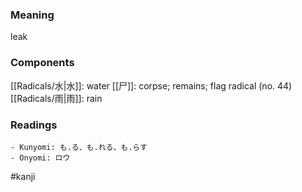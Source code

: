 ### Meaning

leak

### Components

[[Radicals/水|水]]: water [[尸]]: corpse; remains; flag radical (no. 44) [[Radicals/雨|雨]]: rain

### Readings

```
- Kunyomi: も.る、も.れる、も.らす
- Onyomi: ロウ
```

#kanji